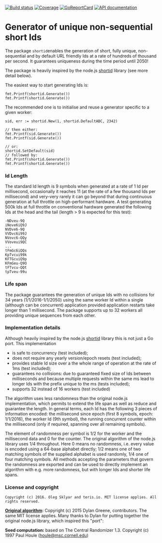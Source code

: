 [![Build status][buildimage]][build] [![Coverage][codecovimage]][codecov] [![GoReportCard][cardimage]][card] [![API documentation][docsimage]][docs]

# Generator of unique non-sequential short Ids

The package `shortid`enables the generation of short, fully unique,
non-sequential and by default URL friendly Ids at a rate of hundreds of thousand per second. It
guarantees uniqueness during the time period until 2050!

The package is heavily inspired by the node.js [shortid][nodeshortid] library (see more detail below).

The easiest way to start generating Ids is:

    fmt.Printf(shortid.Generate())
    fmt.Printf(shortid.Generate())

The recommended one is to initialise and reuse a generator specific to a given worker:

    sid, err := shortid.New(1, shortid.DefaultABC, 2342)

    // then either:
    fmt.Printf(sid.Generate())
    fmt.Printf(sid.Generate())

    // or:
    shortid.SetDefault(sid)
    // followed by:
    fmt.Printf(shortid.Generate())
    fmt.Printf(shortid.Generate())

### Id Length

The standard Id length is 9 symbols when generated at a rate of 1 Id per millisecond,
occasionally it reaches 11 (at the rate of a few thousand Ids per millisecond) and very-very
rarely it can go beyond that during continuous generation at full throttle on high-performant
hardware. A test generating 500k Ids at full throttle on conventional hardware generated the
following Ids at the head and the tail (length > 9 is expected for this test):

    -NDveu-9Q
    iNove6iQ9J
    NVDve6-9Q
    VVDvc6i99J
    NVovc6-QQy
    VVoveui9QC
    ...
    tFmGc6iQQs
    KpTvcui99k
    KFTGcuiQ9p
    KFmGeu-Q9O
    tFTvcu-QQt
    tpTveu-99u

### Life span

The package guarantees the generation of unique Ids with no collisions for 34 years
(1/1/2016-1/1/2050) using the same worker Id within a single (although can be concurrent)
application provided application restarts take longer than 1 millisecond. The package supports
up to 32 workers all providing unique sequences from each other.

### Implementation details

Although heavily inspired by the node.js [shortid][nodeshortid] library this is
not just a Go port. This implementation

-   is safe to concurrency (test included);
-   does not require any yearly version/epoch resets (test included);
-   provides stable Id size over a the whole range of operation at the rate of 1ms (test included);
-   guarantees no collisions: due to guaranteed fixed size of Ids between milliseconds and because
    multiple requests within the same ms lead to longer Ids with the prefix unique to the ms (tests
    included);
-   supports 32 instead of 16 workers (test included)

The algorithm uses less randomness than the original node.js implementation, which permits to extend
the life span as well as reduce and guarantee the length. In general terms, each Id has the
following 3 pieces of information encoded: the millisecond since epoch (first 8 symbols, epoch:
1/1/2016), the worker Id (9th symbol), the running concurrent counter within the millisecond (only
if required, spanning over all remaining symbols).

The element of randomness per symbol is 1/2 for the worker and the millisecond data and 0 for the
counter. The original algorithm of the node.js library uses 1/4 throughout. Here 0 means no
randomness, i.e. every value is encoded using a 64-base alphabet directly; 1/2 means one of two
matching symbols of the supplied alphabet is used randomly, 1/4 one of four matching symbols. All
methods accepting the parameters that govern the randomness are exported and can be used to directly
implement an algorithm with e.g. more randomness, but with longer Ids and shorter life spans.

### License and copyright

    Copyright (c) 2016. Oleg Sklyar and teris.io. MIT license applies. All rights reserved.

**[Original algorithm][nodeshortid]:** Copyright (c) 2015 Dylan Greene, contributors. The same MIT
license applies. Many thanks to Dylan for putting together the original node.js library, which
inspired this "port":

**Seed computation:** based on The Central Randomizer 1.3. Copyright (c) 1997 Paul Houle (houle@msc.cornell.edu)

[go]: https://golang.org
[nodeshortid]: https://github.com/dylang/shortid
[build]: https://travis-ci.org/teris-io/shortid
[buildimage]: https://travis-ci.org/teris-io/shortid.svg?branch=master
[codecov]: https://codecov.io/github/teris-io/shortid?branch=master
[codecovimage]: https://codecov.io/github/teris-io/shortid/coverage.svg?branch=master
[card]: http://goreportcard.com/report/teris-io/shortid
[cardimage]: https://goreportcard.com/badge/github.com/teris-io/shortid
[docs]: https://godoc.org/github.com/teris-io/shortid
[docsimage]: http://img.shields.io/badge/godoc-reference-blue.svg?style=flat
